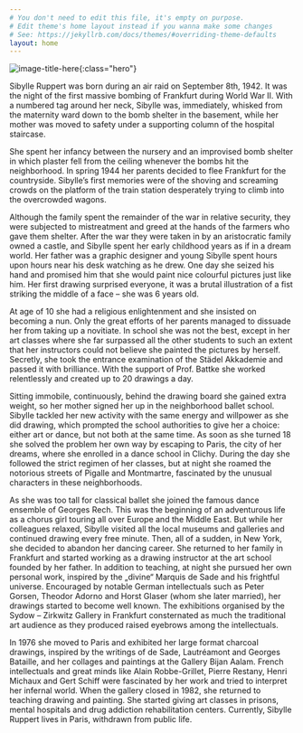 ```yaml
---
# You don't need to edit this file, it's empty on purpose.
# Edit theme's home layout instead if you wanna make some changes
# See: https://jekyllrb.com/docs/themes/#overriding-theme-defaults
layout: home
---
```


![image-title-here](http://res.cloudinary.com/dx3kbjr3g/image/fetch/f_auto/https://sibylleruppert.com/assets/images/portrait.jpg){:class="hero"}

<div class="divider"></div>


Sibylle Ruppert was born during an air raid on September 8th, 1942. It was the night of the first massive bombing of Frankfurt during World War II. With a numbered tag around her neck, Sibylle was, immediately, whisked from the maternity ward down to the bomb shelter in the basement, while her mother was moved to safety under a supporting column of the hospital staircase.

She spent her infancy between the nursery and an improvised bomb shelter in which plaster fell from the ceiling whenever the bombs hit the neighborhood. In spring 1944 her parents decided to flee Frankfurt for the countryside. Sibylle’s first memories were of the shoving and screaming crowds on the platform of the train station desperately trying to climb into the overcrowded wagons.

Although the family spent the remainder of the war in relative security, they were subjected to mistreatment and greed at the hands of the farmers who gave them shelter. After the war they were taken in by an aristocratic family owned a castle, and Sibylle spent her early childhood years as if in a dream world. Her father was a graphic designer and young Sibylle spent hours upon hours near his desk watching as he drew. One day she seized his hand and promised him that she would paint nice colourful pictures just like him. Her first drawing surprised everyone, it was a brutal illustration of a fist striking the middle of a face – she was 6 years old.

At age of 10 she had a religious enlightenment and she insisted on becoming a nun. Only the great efforts of her parents managed to dissuade her from taking up a novitiate. In school she was not the best, except in her art classes where she far surpassed all the other students to such an extent that her instructors could not believe she painted the pictures by herself. Secretly, she took the entrance examination of the Städel Akkademie and passed it with brilliance. With the support of Prof. Battke she worked relentlessly and created
up to 20 drawings a day.

Sitting immobile, continuously, behind the drawing board she gained extra weight, so her mother signed her up in the neighborhood ballet school. Sibylle tackled her new activity with the same energy and willpower as she did drawing, which prompted the school authorities to give her a choice: either art or dance, but not both at the same time. As soon as she turned 18 she solved the problem her own way by escaping to Paris, the city of her dreams, where she enrolled in a dance school in Clichy. During the day she followed the strict
regimen of her classes, but at night she roamed the notorious streets of Pigalle and Montmartre, fascinated by the unusual characters in these neighborhoods.

As she was too tall for classical ballet she joined the famous dance ensemble of Georges Rech. This was the beginning of an adventurous life as a chorus girl touring all over Europe and the Middle East. But while her colleagues relaxed, Sibylle visited all the local museums and galleries and continued drawing every free minute. Then, all of a sudden, in New York, she decided to abandon her dancing career. She returned to her family in Frankfurt and started working as a drawing instructor at the art school founded by her father.
In addition to teaching, at night she pursued her own personal work, inspired by the „divine“ Marquis de Sade and his frightful universe. Encouraged by notable German intellectuals such as Peter Gorsen, Theodor Adorno and Horst Glaser (whom she later married), her drawings started to become well known. The exhibitions organised by the Sydow – Zirkwitz Gallery in Frankfurt consternated as much the traditional art audience as they produced raised eyebrows among the intellectuals.

In 1976 she moved to Paris and exhibited her large format charcoal drawings, inspired by the writings of de Sade, Lautréamont and Georges Bataille, and her collages and paintings at the Gallery Bijan Aalam. French intellectuals and great minds like Alain Robbe-Grillet, Pierre Restany, Henri Michaux and Gert Schiff were fascinated by her work and tried to interpret her infernal world. When the gallery closed in 1982, she returned to teaching drawing and painting. She started giving art classes in prisons, mental hospitals and drug
addiction rehabilitation centers. Currently, Sibylle Ruppert lives in Paris, withdrawn from public life.
